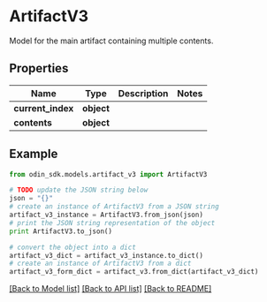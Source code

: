 # ArtifactV3

Model for the main artifact containing multiple contents.

## Properties

Name | Type | Description | Notes
------------ | ------------- | ------------- | -------------
**current_index** | **object** |  | 
**contents** | **object** |  | 

## Example

```python
from odin_sdk.models.artifact_v3 import ArtifactV3

# TODO update the JSON string below
json = "{}"
# create an instance of ArtifactV3 from a JSON string
artifact_v3_instance = ArtifactV3.from_json(json)
# print the JSON string representation of the object
print ArtifactV3.to_json()

# convert the object into a dict
artifact_v3_dict = artifact_v3_instance.to_dict()
# create an instance of ArtifactV3 from a dict
artifact_v3_form_dict = artifact_v3.from_dict(artifact_v3_dict)
```
[[Back to Model list]](../README.md#documentation-for-models) [[Back to API list]](../README.md#documentation-for-api-endpoints) [[Back to README]](../README.md)


